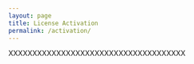 ```yaml
---
layout: page
title: License Activation
permalink: /activation/
---
```


XXXXXXXXXXXXXXXXXXXXXXXXXXXXXXXXXXXXX
